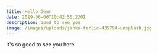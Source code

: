 ```yaml
---
title: Hello Dear
date: 2019-06-06T10:42:50.220Z
description: Good to see you
image: /images/uploads/janko-ferlic-435794-unsplash.jpg
---
```

It's so good to see you here.
